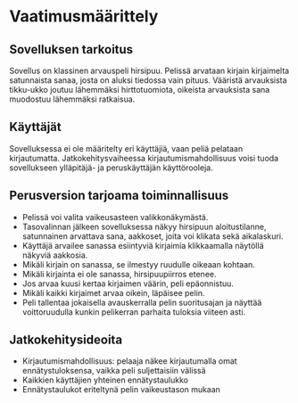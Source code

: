 # Vaatimusmäärittely

## Sovelluksen tarkoitus

Sovellus on klassinen arvauspeli hirsipuu. Pelissä arvataan kirjain kirjaimelta satunnaista sanaa, josta on aluksi tiedossa vain pituus. Vääristä arvauksista tikku-ukko joutuu lähemmäksi hirttotuomiota, oikeista arvauksista sana muodostuu lähemmäksi ratkaisua.

## Käyttäjät

Sovelluksessa ei ole määritelty eri käyttäjiä, vaan peliä pelataan kirjautumatta. Jatkokehitysvaiheessa kirjautumismahdollisuus voisi tuoda sovellukseen ylläpitäjä- ja peruskäyttäjän käyttörooleja.

## Perusversion tarjoama toiminnallisuus

- Pelissä voi valita vaikeusasteen valikkonäkymästä.
- Tasovalinnan jälkeen sovelluksessa näkyy hirsipuun aloitustilanne, satunnainen arvattava sana, aakkoset, joita voi klikata sekä aikalaskuri. 
- Käyttäjä arvailee sanassa esiintyviä kirjaimia klikkaamalla näytöllä näkyviä aakkosia.
- Mikäli kirjain on sanassa, se ilmestyy ruudulle oikeaan kohtaan.
- Mikäli kirjainta ei ole sanassa, hirsipuupiirros etenee.
- Jos arvaa kuusi kertaa kirjaimen väärin, peli epäonnistuu.
- Mikäli kaikki kirjaimet arvaa oikein, läpäisee pelin.
- Peli tallentaa jokaisella avauskerralla pelin suoritusajan ja näyttää voittoruudulla kunkin pelikerran parhaita tuloksia viiteen asti.

## Jatkokehitysideoita

- Kirjautumismahdollisuus: pelaaja näkee kirjautumalla omat ennätystuloksensa, vaikka peli suljettaisiin välissä
- Kaikkien käyttäjien yhteinen ennätystaulukko
- Ennätystaulukot eriteltynä pelin vaikeustason mukaan
